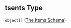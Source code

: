 ## tsents Type

`object[]` ([The Items Schema](lingproc-definitions-the-sents-schema-the-items-schema.md))
